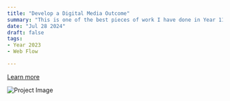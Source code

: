 ```yaml
---
title: "Develop a Digital Media Outcome"
summary: "This is one of the best pieces of work I have done in Year 11."
date: "Jul 28 2024"
draft: false
tags:
- Year 2023
- Web Flow

---
```


[Learn more](https://huskynz-my.sharepoint.com/:w:/g/personal/peter_husky_nz/EZbs4uc5tRhKvlEcg0QsVQoBjYfiTc0paqqb1F451mHzDw?e=vmRii7)

![Project Image](https://serv.hnz.li/peter-port/Screenshot_20231108_101413.png)
